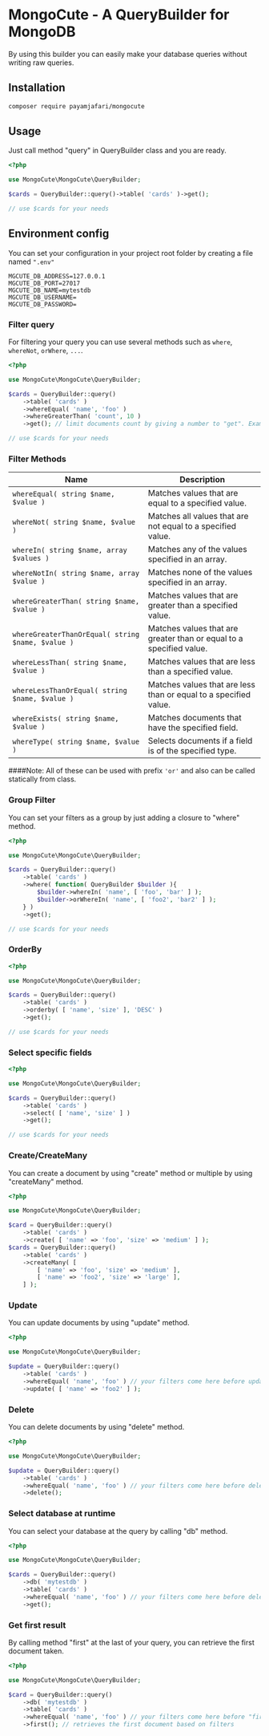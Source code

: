 # MongoCute - A QueryBuilder for MongoDB

By using this builder you can easily make your database queries without writing raw queries.

## Installation

```bash
composer require payamjafari/mongocute
```

## Usage

Just call method "query" in QueryBuilder class and you are ready.

```php
<?php

use MongoCute\MongoCute\QueryBuilder;

$cards = QueryBuilder::query()->table( 'cards' )->get();

// use $cards for your needs
```

## Environment config

You can set your configuration in your project root folder by creating a file named `".env"`
```dotenv
MGCUTE_DB_ADDRESS=127.0.0.1
MGCUTE_DB_PORT=27017
MGCUTE_DB_NAME=mytestdb
MGCUTE_DB_USERNAME=
MGCUTE_DB_PASSWORD=
```

### Filter query

For filtering your query you can use several methods such as `where`, `whereNot`, `orWhere`, `...`.

```php
<?php

use MongoCute\MongoCute\QueryBuilder;

$cards = QueryBuilder::query()
    ->table( 'cards' )
    ->whereEqual( 'name', 'foo' )
    ->whereGreaterThan( 'count', 10 )
    ->get(); // limit documents count by giving a number to "get". Example: get(10);

// use $cards for your needs
```

### Filter Methods

Name | Description
--- | ---
`whereEqual( string $name, $value )` | Matches values that are equal to a specified value.
`whereNot( string $name, $value )` | Matches all values that are not equal to a specified value.
`whereIn( string $name, array $values )` | Matches any of the values specified in an array.
`whereNotIn( string $name, array $value )` | Matches none of the values specified in an array.
`whereGreaterThan( string $name, $value )` | Matches values that are greater than a specified value.
`whereGreaterThanOrEqual( string $name, $value )` | Matches values that are greater than or equal to a specified value.
`whereLessThan( string $name, $value )` | Matches values that are less than a specified value.
`whereLessThanOrEqual( string $name, $value )` | Matches values that are less than or equal to a specified value.
`whereExists( string $name, $value )` | Matches documents that have the specified field.
`whereType( string $name, $value )` | Selects documents if a field is of the specified type.

####Note: All of these can be used with prefix `'or'` and also can be called statically from class.

### Group Filter

You can set your filters as a group by just adding a closure to "where" method.

```php
<?php

use MongoCute\MongoCute\QueryBuilder;

$cards = QueryBuilder::query()
    ->table( 'cards' )
    ->where( function( QueryBuilder $builder ){
        $builder->whereIn( 'name', [ 'foo', 'bar' ] );
        $builder->orWhereIn( 'name', [ 'foo2', 'bar2' ] );
    } )
    ->get();

// use $cards for your needs
```

### OrderBy

```php
<?php

use MongoCute\MongoCute\QueryBuilder;

$cards = QueryBuilder::query()
    ->table( 'cards' )
    ->orderby( [ 'name', 'size' ], 'DESC' )
    ->get();

// use $cards for your needs
```

### Select specific fields

```php
<?php

use MongoCute\MongoCute\QueryBuilder;

$cards = QueryBuilder::query()
    ->table( 'cards' )
    ->select( [ 'name', 'size' ] )
    ->get();

// use $cards for your needs
```

### Create/CreateMany

You can create a document by using "create" method or multiple by using "createMany" method.

```php
<?php

use MongoCute\MongoCute\QueryBuilder;

$card = QueryBuilder::query()
    ->table( 'cards' )
    ->create( [ 'name' => 'foo', 'size' => 'medium' ] );
$cards = QueryBuilder::query()
    ->table( 'cards' )
    ->createMany( [
        [ 'name' => 'foo', 'size' => 'medium' ],
        [ 'name' => 'foo2', 'size' => 'large' ],
    ] );
```

### Update

You can update documents by using "update" method.

```php
<?php

use MongoCute\MongoCute\QueryBuilder;

$update = QueryBuilder::query()
    ->table( 'cards' )
    ->whereEqual( 'name', 'foo' ) // your filters come here before update
    ->update( [ 'name' => 'foo2' ] );
```

### Delete

You can delete documents by using "delete" method.

```php
<?php

use MongoCute\MongoCute\QueryBuilder;

$update = QueryBuilder::query()
    ->table( 'cards' )
    ->whereEqual( 'name', 'foo' ) // your filters come here before delete
    ->delete();
```

### Select database at runtime

You can select your database at the query by calling "db" method.

```php
<?php

use MongoCute\MongoCute\QueryBuilder;

$cards = QueryBuilder::query()
    ->db( 'mytestdb' )
    ->table( 'cards' )
    ->whereEqual( 'name', 'foo' ) // your filters come here before delete
    ->get();
```

### Get first result

By calling method "first" at the last of your query, you can retrieve the first document taken.

```php
<?php

use MongoCute\MongoCute\QueryBuilder;

$card = QueryBuilder::query()
    ->db( 'mytestdb' )
    ->table( 'cards' )
    ->whereEqual( 'name', 'foo' ) // your filters come here before "first"
    ->first(); // retrieves the first document based on filters
```